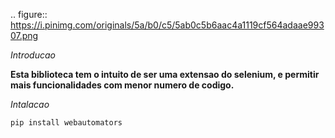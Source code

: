 .. figure::  https://i.pinimg.com/originals/5a/b0/c5/5ab0c5b6aac4a1119cf564adaae99307.png

*Introducao* 

**Esta biblioteca tem o intuito de ser uma extensao do selenium, e permitir mais funcionalidades com menor numero de codigo.**

*Intalacao*

```
pip install webautomators
```
